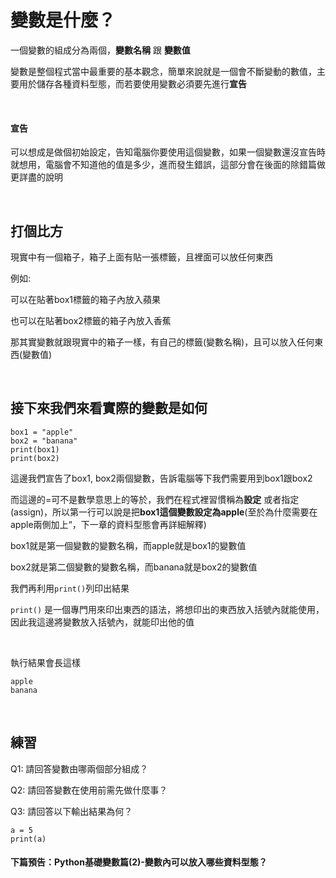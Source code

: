 # 變數是什麼？

一個變數的組成分為兩個，**變數名稱** 跟 **變數值**

變數是整個程式當中最重要的基本觀念，簡單來說就是一個會不斷變動的數值，主要用於儲存各種資料型態，而若要使用變數必須要先進行**宣告**

&nbsp;

#### 宣告
可以想成是做個初始設定，告知電腦你要使用這個變數，如果一個變數還沒宣告時就想用，電腦會不知道他的值是多少，進而發生錯誤，這部分會在後面的除錯篇做更詳盡的說明

&nbsp;

## 打個比方

現實中有一個箱子，箱子上面有貼一張標籤，且裡面可以放任何東西

例如:

可以在貼著box1標籤的箱子內放入蘋果

也可以在貼著box2標籤的箱子內放入香蕉

那其實變數就跟現實中的箱子一樣，有自己的標籤(變數名稱)，且可以放入任何東西(變數值)

&nbsp;

## 接下來我們來看實際的變數是如何

```
box1 = "apple"
box2 = "banana"
print(box1)
print(box2)
```

這邊我們宣告了box1, box2兩個變數，告訴電腦等下我們需要用到box1跟box2

而這邊的=可不是數學意思上的等於，我們在程式裡習慣稱為**設定** 或者指定(assign)，所以第一行可以說是把**box1這個變數設定為apple**(至於為什麼需要在apple兩側加上“，下一章的資料型態會再詳細解釋)

box1就是第一個變數的變數名稱，而apple就是box1的變數值

box2就是第二個變數的變數名稱，而banana就是box2的變數值

我們再利用```print()```列印出結果

```print()``` 是一個專門用來印出東西的語法，將想印出的東西放入括號內就能使用，因此我這邊將變數放入括號內，就能印出他的值

&nbsp;

執行結果會長這樣

```
apple
banana
```
&nbsp;

## 練習

Q1: 請回答變數由哪兩個部分組成？

Q2: 請回答變數在使用前需先做什麼事？

Q3: 請回答以下輸出結果為何？
```
a = 5
print(a)
```

#### 下篇預告：Python基礎變數篇(2)-變數內可以放入哪些資料型態？
